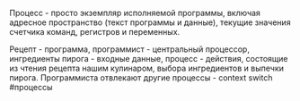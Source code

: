 Процесс - просто экземпляр исполняемой программы, включая адресное пространство (текст программы и данные), текущие значения счетчика команд, регистров и переменных.

Рецепт - программа, программист - центральный процессор, ингредиенты пирога - входные данные, процесс - действия, состоящие из чтения рецепта нашим кулинаром, выбора ингредиентов и выпечки пирога. Программиста отвлекают другие процессы - context switch
 #процессы